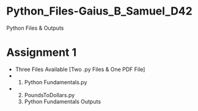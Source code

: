 # Python_Files-Gaius_B_Samuel_D42
Python Files &amp; Outputs

# Assignment 1
- Three Files Available [Two .py Files & One PDF File]
- 1. Python Fundamentals.py
- 2. PoundsToDollars.py
  3. Python Fundamentals Outputs
